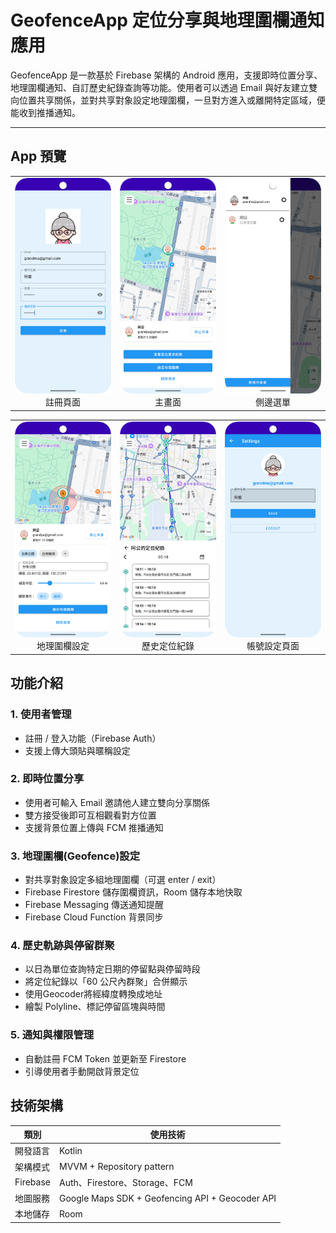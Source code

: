 # GeofenceApp 定位分享與地理圍欄通知應用

GeofenceApp 是一款基於 Firebase 架構的 Android 應用，支援即時位置分享、地理圍欄通知、自訂歷史紀錄查詢等功能。使用者可以透過 Email 與好友建立雙向位置共享關係，並對共享對象設定地理圍欄，一旦對方進入或離開特定區域，便能收到推播通知。

---

##  App 預覽

<table width="100%">
  <tr>
    <td width="33%" align="center">
      <img src="screenshots/register.png" width="100%"/><br/>註冊頁面
    </td>
    <td width="33%" align="center">
      <img src="screenshots/action.png" width="100%"/><br/>主畫面
    </td>
    <td width="33%" align="center">
      <img src="screenshots/drawer.png" width="100%"/><br/>側邊選單
    </td>
  </tr>
</table>

<table width="100%">
  <tr>
    <td width="33%" align="center">
      <img src="screenshots/geofence_setting.png" width="100%"/><br/>地理圍欄設定
    </td>
    <td width="33%" align="center">
      <img src="screenshots/history.png" width="100%"/><br/>歷史定位紀錄
    </td>
    <td width="33%" align="center">
      <img src="screenshots/account_setting.png" width="100%"/><br/>帳號設定頁面
    </td>
  </tr>
</table>

## 功能介紹

### 1. 使用者管理
- 註冊 / 登入功能（Firebase Auth）
- 支援上傳大頭貼與暱稱設定

### 2. 即時位置分享
- 使用者可輸入 Email 邀請他人建立雙向分享關係
- 雙方接受後即可互相觀看對方位置
- 支援背景位置上傳與 FCM 推播通知

### 3. 地理圍欄(Geofence)設定
- 對共享對象設定多組地理圍欄（可選 enter / exit）
- Firebase Firestore 儲存圍欄資訊，Room 儲存本地快取
- Firebase Messaging 傳送通知提醒
- Firebase Cloud Function 背景同步

### 4. 歷史軌跡與停留群聚
- 以日為單位查詢特定日期的停留點與停留時段
- 將定位紀錄以「60 公尺內群聚」合併顯示
- 使用Geocoder將經緯度轉換成地址
- 繪製 Polyline、標記停留區塊與時間

### 5. 通知與權限管理
- 自動註冊 FCM Token 並更新至 Firestore
- 引導使用者手動開啟背景定位

## 技術架構

| 類別        | 使用技術                                           |
|-------------|------------------------------------------------|
| 開發語言    | Kotlin                                         |
| 架構模式    | MVVM + Repository pattern                      |
| Firebase    | Auth、Firestore、Storage、FCM                     |
| 地圖服務    | Google Maps SDK + Geofencing API + Geocoder API |
| 本地儲存    | Room                                           |
